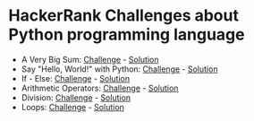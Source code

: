 # HackerRank Challenges about Python programming language

- A Very Big Sum: [Challenge](https://www.hackerrank.com/challenges/a-very-big-sum/problem) - [Solution](https://github.com/monoprosito/hackerrank_challenges/tree/master/Python/a_very_big_sum)
- Say "Hello, World!" with Python: [Challenge](https://www.hackerrank.com/challenges/py-hello-world/problem) - [Solution](https://github.com/monoprosito/hackerrank_challenges/tree/master/Python/say_hello_world_with_python)
- If - Else: [Challenge](https://www.hackerrank.com/challenges/py-if-else/problem) - [Solution](https://github.com/monoprosito/hackerrank_challenges/tree/master/Python/python_if_else)
- Arithmetic Operators: [Challenge](https://www.hackerrank.com/challenges/python-arithmetic-operators/problem) - [Solution](https://github.com/monoprosito/hackerrank_challenges/tree/master/Python/arithmetic_operators)
- Division: [Challenge](https://www.hackerrank.com/challenges/python-division/problem) - [Solution](https://github.com/monoprosito/hackerrank_challenges/tree/master/Python/python_division)
- Loops: [Challenge](https://www.hackerrank.com/challenges/python-loops/problem) - [Solution](https://github.com/monoprosito/hackerrank_challenges/tree/master/Python/loops)
